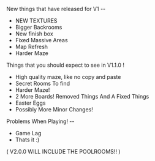 New things that have released for V1 --
- NEW TEXTURES
- Bigger Backrooms
- New finish box 
- Fixed Massive Areas
- Map Refresh
- Harder Maze

  
Things that you should expect to see in V1.1.0 !
- High quality maze, like no copy and paste
- Secret Rooms To find
- Harder Maze!
- 2 More Boards! Removed Things And A Fixed Things
- Easter Eggs
- Possibly More Minor Changes!

Problems When Playing! --
- Game Lag
- Thats it :)

( V2.0.0 WILL INCLUDE THE POOLROOMS!! )
